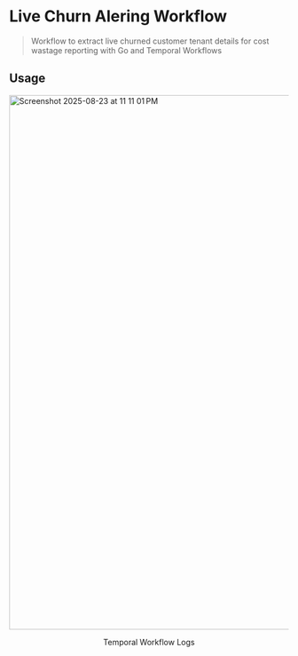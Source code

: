 # Live Churn Alering Workflow

> Workflow to extract live churned customer tenant details for cost wastage reporting with Go and Temporal Workflows

## Usage

<img width="1664" height="962" alt="Screenshot 2025-08-23 at 11 11 01 PM" src="https://github.com/user-attachments/assets/7f529090-fa00-4d67-b8fe-fe2a8f94f752" />
<p align="center">Temporal Workflow Logs</p>
